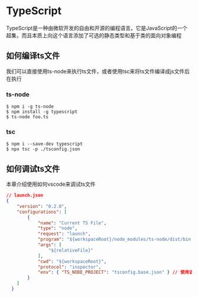 # TypeScript

TypeScript是一种由微软开发的自由和开源的编程语言。它是JavaScript的一个超集，而且本质上向这个语言添加了可选的静态类型和基于类的面向对象编程

## 如何编译ts文件

我们可以直接使用ts-node来执行ts文件，或者使用tsc来将ts文件编译成js文件后在执行

### ts-node

```
$ npm i -g ts-node
$ npm install -g typescript
$ ts-node foo.ts
```

### tsc

```
$ npm i --save-dev typescript
$ npx tsc -p ./tsconfig.json
```

## 如何调试ts文件

本章介绍使用如何vscode来调试ts文件

```json
// launch.json
{
    "version": "0.2.0",
    "configurations": [
        {
            "name": "Current TS File",
            "type": "node",
            "request": "launch",
            "program": "${workspaceRoot}/node_modules/ts-node/dist/bin.js",
            "args": [
                "${relativeFile}"
            ],
            "cwd": "${workspaceRoot}",
            "protocol": "inspector",
            "env": { "TS_NODE_PROJECT": "tsconfig.base.json" } // 使用该环境变量指定具体的tsconfig文件，默认为tsconfig.json
        }
    ]
  }
```
